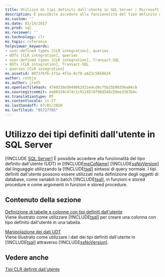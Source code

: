 ```yaml
---
title: Utilizzo di tipi definiti dall'utente in SQL Server | Microsoft Docs
description: È possibile accedere alla funzionalità del tipo definito dall'utente in SQL Server dal linguaggio Transact-SQL utilizzando la sintassi di query normale. Definire tabelle e colonne con tipo definito dall'utente e modificare i dati UDT.
ms.custom: ''
ms.date: 03/14/2017
ms.prod: sql
ms.reviewer: ''
ms.technology: clr
ms.topic: reference
helpviewer_keywords:
- user-defined types [CLR integration], queries
- UDTs [CLR integration], queries
- user-defined types [CLR integration], Transact-SQL
- UDTs [CLR integration], Transact-SQL
- queries [CLR integration]
ms.assetid: 807376fb-1f1a-4f2a-8cf8-a622c5858634
author: rothja
ms.author: jroth
ms.openlocfilehash: 4740338e5049862d31e4cd0cf5b25b90356a84c8
ms.sourcegitcommit: da88320c474c1c9124574f90d549c50ee3387b4c
ms.translationtype: MT
ms.contentlocale: it-IT
ms.lasthandoff: 07/01/2020
ms.locfileid: "85727765"
---
```

# <a name="working-with-user-defined-types-in-sql-server"></a>Utilizzo dei tipi definiti dall'utente in SQL Server
 [!INCLUDE [SQL Server](../../includes/applies-to-version/sqlserver.md)]
  È possibile accedere alla funzionalità del tipo definito dall'utente (UDT) in [!INCLUDE[msCoName](../../includes/msconame-md.md)] [!INCLUDE[ssNoVersion](../../includes/ssnoversion-md.md)] dal linguaggio utilizzando la [!INCLUDE[tsql](../../includes/tsql-md.md)] sintassi di query normale. I tipi definiti dall'utente possono essere utilizzati nella definizione degli oggetti di database, come variabili in batch [!INCLUDE[tsql](../../includes/tsql-md.md)], in funzioni e stored procedure e come argomenti in funzioni e stored procedure.  
  
## <a name="in-this-section"></a>Contenuto della sezione  
 [Definizione di tabelle e colonne con tipi definiti dall'utente](../../relational-databases/clr-integration-database-objects-user-defined-types/working-with-user-defined-types-defining-udt-tables-and-columns.md)  
 Viene illustrato come utilizzare [!INCLUDE[tsql](../../includes/tsql-md.md)] per creare una colonna con tipo definito dall'utente in una tabella.  
  
 [Manipolazione dei dati UDT](../../relational-databases/clr-integration-database-objects-user-defined-types/working-with-user-defined-types-manipulating-udt-data.md)  
 Viene illustrato come utilizzare i dati dei tipi definiti dall'utente in [!INCLUDE[tsql](../../includes/tsql-md.md)] attraverso [!INCLUDE[ssNoVersion](../../includes/ssnoversion-md.md)].  
  
## <a name="see-also"></a>Vedere anche  
 [Tipi CLR definiti dall'utente](../../relational-databases/clr-integration-database-objects-user-defined-types/clr-user-defined-types.md)  
  
  
